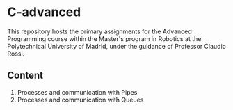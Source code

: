 # C-advanced
This repository hosts the primary assignments for the Advanced Programming course within the Master's program in Robotics at the Polytechnical University of Madrid, under the guidance of Professor Claudio Rossi.

## Content

1. Processes and communication with Pipes
2. Processes and communication with Queues

